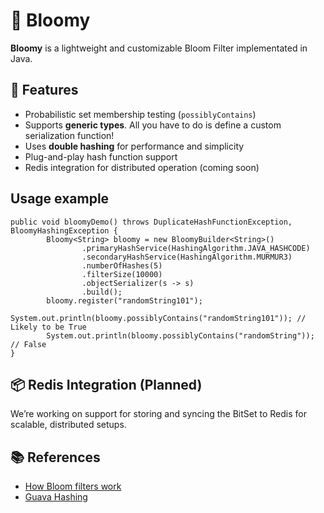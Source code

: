 # 🌸 Bloomy

**Bloomy** is a lightweight and customizable Bloom Filter implementated in Java.

## 🚀 Features
- Probabilistic set membership testing (`possiblyContains`)
- Supports **generic types**. All you have to do is define a custom serialization function!
- Uses **double hashing** for performance and simplicity
- Plug-and-play hash function support
- Redis integration for distributed operation (coming soon)
## Usage example
```
public void bloomyDemo() throws DuplicateHashFunctionException, BloomyHashingException {
        Bloomy<String> bloomy = new BloomyBuilder<String>()
                .primaryHashService(HashingAlgorithm.JAVA_HASHCODE)
                .secondaryHashService(HashingAlgorithm.MURMUR3)
                .numberOfHashes(5)
                .filterSize(10000)
                .objectSerializer(s -> s)
                .build();
        bloomy.register("randomString101");
        System.out.println(bloomy.possiblyContains("randomString101")); // Likely to be True
        System.out.println(bloomy.possiblyContains("randomString")); // False
}
```
## 📦 Redis Integration (Planned)
We’re working on support for storing and syncing the BitSet to Redis for scalable, distributed setups.
## 📚 References
- [How Bloom filters work](https://en.wikipedia.org/wiki/Bloom_filter)
- [Guava Hashing](https://github.com/google/guava/wiki/HashingExplained)
